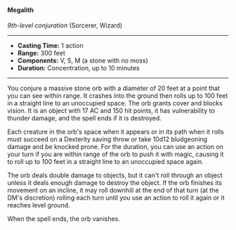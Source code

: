 #### Megalith
*9th-level conjuration* (Sorcerer, Wizard)
___
- **Casting Time:** 1 action 
- **Range:** 300 feet 
- **Components:** V, S, M (a stone with no moss) 
- **Duration:** Concentration, up to 10 minutes 
---
You conjure a massive stone orb with a diameter of 20 feet at a point that you can see within range. It crashes into the ground then rolls up to 100 feet in a straight line to an unoccupied space. The orb grants cover and blocks vision. It is an object with 17 AC and 150 hit points, it has vulnerability to thunder damage, and the spell ends if it is destroyed.

Each creature in the orb's space when it appears or in its path when it rolls must succeed on a Dexterity saving throw or take 10d12 bludgeoning damage and be knocked prone. For the duration, you can use an action on your turn if you are within range of the orb to push it with magic, causing it to roll up to 100 feet in a straight line to an unoccupied space again. 

The orb deals double damage to objects, but it can't roll through an object unless it deals enough damage to destroy the object. If the orb finishes its movement on an incline, it may roll downhill at the end of that turn (at the DM's discretion) rolling each turn until you use an action to roll it again or it reaches level ground.

When the spell ends, the orb vanishes. 
